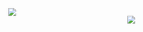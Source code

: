   <div>
    <a href="https://github.com/Justin1107-good/">
      <img src="https://readme-typing-svg.demolab.com?font=Fira+Code&pause=1000&width=435&lines=console.log(%22Hello%2C%20World%22);1024!1024!1024!1024!1024!1024!&center=true&size=27" />
    </a>
  </div>

 

<div align="center"> <img src="https://Justin1107-good.io/Justin1107-good?template=classic&config.timezone=Asia%2FShanghai"> </div>
<!--
**Justin1107-good/Justin1107-good** is a ✨ _special_ ✨ repository because its `README.md` (this file) appears on your GitHub profile.

Here are some ideas to get you started:

- 🔭 I’m currently working on ...
- 🌱 I’m currently learning ...
- 👯 I’m looking to collaborate on ...
- 🤔 I’m looking for help with ...
- 💬 Ask me about ...
- 📫 How to reach me: ...
- 😄 Pronouns: ...
- ⚡ Fun fact: ...
-->

